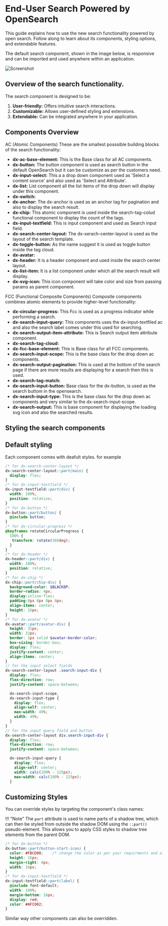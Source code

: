 # End-User Search Powered by OpenSearch

This guide explains how to use the new search functionality powered by open search. Follow along to learn about its components, styling options, and extendable features.

The default search component, shown in the image below, is responsive and can be imported and used anywhere within an application.

![Screenshot](../../../assets/search_result.png)


## Overview of the search functionality.

The search component is designed to be: 

1. **User-friendly:** Offers intuitive search interactions.
2. **Customizable:** Allows user-defined styling and extensions.
3. **Extendable:** Can be integrated anywhere in your application.

## Components Overview

AC (Atomic Components)
These are the smallest posssible building blocks of the search functionality:

- **dx-ac-base-element:** This is the Base class for all AC components.        
- **dx-button:** The button component is used as search button in the default OpenSearch but it can be customize as per the customers need.                    
- **dx-input-select:** This a a drop down component used as 'Select a content source' and also used as 'Select and Attribute'.          
- **dx-list:** List component all the list items of the drop down will display under this component.                     
- **dx-switch:**
- **dx-anchor:** The dx-anchor is used as an anchor tag for pagination and also to display the search result.                
- **dx-chip:** This atomic component is used inside the search-tag-colud functional component to display the count of the tags.                  
- **dx-input-textfield:** This is input component and used as Search input field.          
- **dx-search-center-layout:** The dx-serach-center-layout is used as the layout of the search template.     
- **dx-toggle-button:** As the name suggest it is used as toggle button inside the tag cloud.
- **dx-avatar:**                   
- **dx-header:** It is a header component and used inside the search center layout.                
- **dx-list-item:**  It is a list component under which all the search result will display.             
- **dx-svg-icon:** This icon component will take color and size from passing params as parent component.


FCC (Functional Composite Components)
Composite components combines atomic elements to provide higher-level functionality:

- **dx-circular-progress:** This Fcc is used as a progress indicator while performing a search.              
- **dx-search-input-query:** This components uses the dx-input-textfiled ac and also the search label comes under this used for searching.              
- **dx-search-output-item-attribute:** This is Search output item attribute component. 
- **dx-search-tag-cloud:** 
- **dx-fcc-base-element:** This is Base class for all FCC components.                
- **dx-search-input-scope:** This is the base class for the drop down ac components.             
- **dx-search-output-pagination:** This is used at the bottom of the search page if there are more results are displaying for a search then this is used.        
- **dx-search-tag-match:**
- **dx-search-input-button:** Base class for the dx-button, is used as the search buttom in the opensearch.            
- **dx-search-input-type:** This is the base class for the drop down ac components and very similar to the dx-search-input-scope.            
- **dx-search-output:** This is base component for displaying the loading svg icon and also the searched results.

## Styling the search components

## Default styling

Each component comes with deafult styles. for example

```scss
/* for dx-search-center-layout */
dx-search-center-layout::part(main) {
  display: flex;
}
/* for dx-input-textfield */
dx-input-textfield::part(div) {
  width: 100%;
  position: relative;
}
/* for dx-button */
dx-button::part(button) {
  @include button;
}
/* for dx-circular-progress */
@keyframes rotateCircularProgress {
  100% {
   transform: rotate(360deg);
  }
}
/* for dx-header */
dx-header::part(div) {
  width: 100%;
  position: relative;
}
/* for dx-chip */
dx-chip::part(chip-div) {
  background-color: $BLACK8P;
  border-radius: 4px;
  display:inline-flex;
  padding:8px 8px 8px 8px;
  align-items: center;
  height: 16px;
}
/* for dx-avatar */
dx-avatar::part(avatar-div) {
  height: 32px;
  width: 32px;
  border: 1px solid $avatar-border-color;
  box-sizing: border-box;
  display: flex;
  justify-content: center;
  align-items: center;
}
// for the input select fields
dx-search-center-layout .search-input-div {
  display: flex;
  flex-direction: row;
  justify-content: space-between;

  dx-search-input-scope,
  dx-search-input-type {
    display: flex;
    align-self: center;
    max-width: 49%;
    width: 49%;
  }
}
// for the input query field and button
dx-search-center-layout div.search-input-div {
  display: flex;
  flex-direction: row;
  justify-content: space-between;

  dx-search-input-query {
    display: flex;
    align-self: center;
    width: calc(100% - 125px);
    max-width: calc(100% - 125px);
  }
```


## Customizing Styles

You can override styles by targeting the component's class names:

!!!  "Note"
    The `part` attribute is used to name parts of a shadow tree, which can then be styled from outside the shadow DOM using the `::part()` pseudo-element. This allows you to apply CSS styles to shadow tree elements from the parent DOM.

```css
/* for dx-button */
dx-button::part(button-start-icon) {
  color: #FBCD00;    /* change the color as per your requirments and also othere things can be changed */
  height: 16px;
  margin-right: 4px;
  width: 16px;
}
/* for dx-input-textfield */
dx-input-textfield::part(label) {
  @include font-default;
  width: 100%;
  margin-bottom: 16px;
  display: red;
  color: #AFC002;
}

```
Similar way other components can also be overridden.